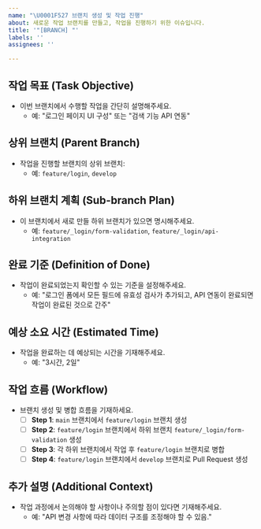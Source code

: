 ```yaml
---
name: "\U0001F527 브랜치 생성 및 작업 진행"
about: 새로운 작업 브랜치를 만들고, 작업을 진행하기 위한 이슈입니다.
title: '"[BRANCH] "'
labels: ''
assignees: ''

---
```


## 작업 목표 (Task Objective)
- 이번 브랜치에서 수행할 작업을 간단히 설명해주세요.
  - 예: "로그인 페이지 UI 구성" 또는 "검색 기능 API 연동"

## 상위 브랜치 (Parent Branch)
- 작업을 진행할 브랜치의 상위 브랜치:
  - 예: `feature/login`, `develop`

## 하위 브랜치 계획 (Sub-branch Plan)
- 이 브랜치에서 새로 만들 하위 브랜치가 있으면 명시해주세요.
  - 예: `feature/_login/form-validation`, `feature/_login/api-integration`

## 완료 기준 (Definition of Done)
- 작업이 완료되었는지 확인할 수 있는 기준을 설정해주세요.
  - 예: "로그인 폼에서 모든 필드에 유효성 검사가 추가되고, API 연동이 완료되면 작업이 완료된 것으로 간주"

## 예상 소요 시간 (Estimated Time)
- 작업을 완료하는 데 예상되는 시간을 기재해주세요.
  - 예: "3시간, 2일"

## 작업 흐름 (Workflow)
- 브랜치 생성 및 병합 흐름을 기재하세요.
  - [ ] **Step 1**: `main` 브랜치에서 `feature/login` 브랜치 생성
  - [ ] **Step 2**: `feature/login` 브랜치에서 하위 브랜치 `feature/_login/form-validation` 생성
  - [ ] **Step 3**: 각 하위 브랜치에서 작업 후 `feature/login` 브랜치로 병합
  - [ ] **Step 4**: `feature/login` 브랜치에서 `develop` 브랜치로 Pull Request 생성

## 추가 설명 (Additional Context)
- 작업 과정에서 논의해야 할 사항이나 주의할 점이 있다면 기재해주세요.
  - 예: "API 변경 사항에 따라 데이터 구조를 조정해야 할 수 있음."
